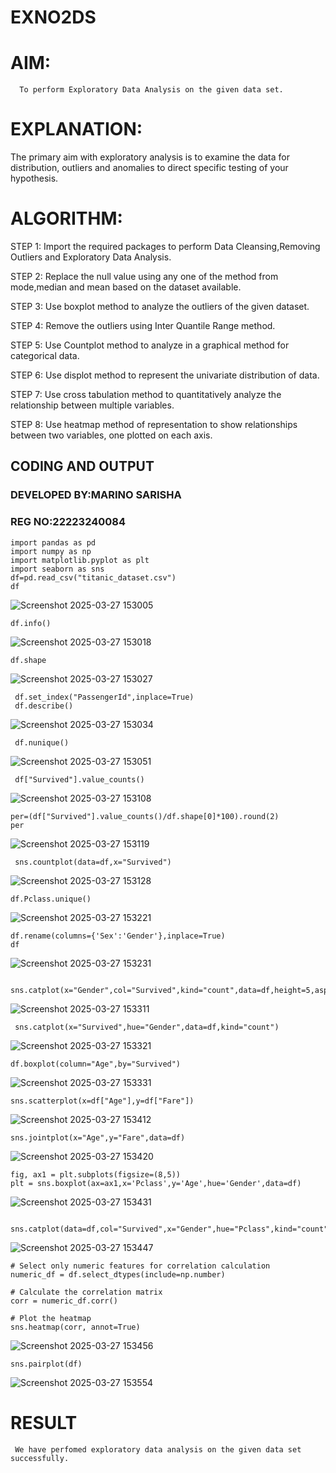 # EXNO2DS
# AIM:
      To perform Exploratory Data Analysis on the given data set.
      
# EXPLANATION:
  The primary aim with exploratory analysis is to examine the data for distribution, outliers and anomalies to direct specific testing of your hypothesis.
  
# ALGORITHM:
STEP 1: Import the required packages to perform Data Cleansing,Removing Outliers and Exploratory Data Analysis.

STEP 2: Replace the null value using any one of the method from mode,median and mean based on the dataset available.

STEP 3: Use boxplot method to analyze the outliers of the given dataset.

STEP 4: Remove the outliers using Inter Quantile Range method.

STEP 5: Use Countplot method to analyze in a graphical method for categorical data.

STEP 6: Use displot method to represent the univariate distribution of data.

STEP 7: Use cross tabulation method to quantitatively analyze the relationship between multiple variables.

STEP 8: Use heatmap method of representation to show relationships between two variables, one plotted on each axis.

## CODING AND OUTPUT
### DEVELOPED BY:MARINO SARISHA
### REG NO:22223240084
```
import pandas as pd
import numpy as np
import matplotlib.pyplot as plt
import seaborn as sns
df=pd.read_csv("titanic_dataset.csv")
df
```
![Screenshot 2025-03-27 153005](https://github.com/user-attachments/assets/0fee265d-d537-4068-b4c8-65a8df7580aa)

```
df.info()
```
![Screenshot 2025-03-27 153018](https://github.com/user-attachments/assets/08a3ce36-eccf-427d-a29e-624e7c7e1dc2)

```
df.shape
```
![Screenshot 2025-03-27 153027](https://github.com/user-attachments/assets/f4c64902-e544-4571-9e6f-01cd909689a5)

```
 df.set_index("PassengerId",inplace=True)
 df.describe()
```
![Screenshot 2025-03-27 153034](https://github.com/user-attachments/assets/7dd19ab8-b132-4852-9f7a-cc834f99b303)

```
 df.nunique()
```
![Screenshot 2025-03-27 153051](https://github.com/user-attachments/assets/2a8d9c2f-4b68-4ad9-a881-cd3f3742656e)

```
 df["Survived"].value_counts()
```
![Screenshot 2025-03-27 153108](https://github.com/user-attachments/assets/71421db8-8e8f-47d5-aec1-05a484bcb6c6)

```
per=(df["Survived"].value_counts()/df.shape[0]*100).round(2)
per
```
![Screenshot 2025-03-27 153119](https://github.com/user-attachments/assets/0b5df077-627a-46ab-a419-93d704d06d57)

```
 sns.countplot(data=df,x="Survived")
```
![Screenshot 2025-03-27 153128](https://github.com/user-attachments/assets/ab311078-ae5d-4f9e-be89-6a5f01da7699)

```
df.Pclass.unique()
```
![Screenshot 2025-03-27 153221](https://github.com/user-attachments/assets/2d8aaa82-e89d-4986-82e2-62b10cd73e1d)

```
df.rename(columns={'Sex':'Gender'},inplace=True)
df
```
![Screenshot 2025-03-27 153231](https://github.com/user-attachments/assets/5439f8ab-d9c9-41a2-b7e2-fa6475858bb9)

```
 sns.catplot(x="Gender",col="Survived",kind="count",data=df,height=5,aspect=.7)
```
![Screenshot 2025-03-27 153311](https://github.com/user-attachments/assets/4893c4cf-efe2-4230-95fb-5f9a96dbe7bb)

```
 sns.catplot(x="Survived",hue="Gender",data=df,kind="count")
```
![Screenshot 2025-03-27 153321](https://github.com/user-attachments/assets/42b8170e-0c78-43b6-a4bb-4f1cac885799)

```
df.boxplot(column="Age",by="Survived")
```
![Screenshot 2025-03-27 153331](https://github.com/user-attachments/assets/f5645d3c-43a7-4e5f-b7f6-44127916ebb4)

```
sns.scatterplot(x=df["Age"],y=df["Fare"])
```
![Screenshot 2025-03-27 153412](https://github.com/user-attachments/assets/9dcddb70-0fb4-4f11-934d-2fca024b3c3b)

```
sns.jointplot(x="Age",y="Fare",data=df)
```
![Screenshot 2025-03-27 153420](https://github.com/user-attachments/assets/70e4ded8-b648-46f1-805e-2a03fc272bf4)

```
fig, ax1 = plt.subplots(figsize=(8,5))
plt = sns.boxplot(ax=ax1,x='Pclass',y='Age',hue='Gender',data=df)
```
![Screenshot 2025-03-27 153431](https://github.com/user-attachments/assets/f7ce5b9d-2a36-47ec-9a97-076cf925c30c)

```
 sns.catplot(data=df,col="Survived",x="Gender",hue="Pclass",kind="count")
```
![Screenshot 2025-03-27 153447](https://github.com/user-attachments/assets/6a1f79d3-0f29-4d9d-a35a-52d806153df7)

```
# Select only numeric features for correlation calculation
numeric_df = df.select_dtypes(include=np.number)

# Calculate the correlation matrix
corr = numeric_df.corr()

# Plot the heatmap
sns.heatmap(corr, annot=True)
```
![Screenshot 2025-03-27 153456](https://github.com/user-attachments/assets/a6dba043-3ed6-4c1d-a1e6-c0669634d1b9)

```
sns.pairplot(df)
```
![Screenshot 2025-03-27 153554](https://github.com/user-attachments/assets/73ac35fe-d545-4ac9-a98a-7bc6b9b7e31d)

# RESULT
     We have perfomed exploratory data analysis on the given data set successfully.
